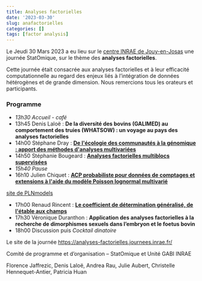 ```yaml
---
title: Analyses factorielles
date: '2023-03-30'
slug: anafactorielles
categories: []
tags: [factor analysis]
---
```


Le Jeudi 30 Mars 2023 a eu lieu sur le [centre INRAE de Jouy-en-Josas](https://www.inrae.fr/centres/ile-france-jouy-josas-antony) une journée StatOmique, sur le thème des **analyses factorielles**.

Cette journée était consacrée aux analyses factorielles et à leur efficacité computationnelle au regard des enjeux liés à l’intégration de données hétérogènes et de grande dimension. Nous remercions tous les orateurs et participants.

### Programme

- _13h30_ _Accueil - café_
- 13h45 Denis Laloë : **De la diversité des bovins (GALIMED) au comportement des truies (WHATSOW) : un voyage au pays des analyses factorielles**
- 14h00 Stéphane Dray : [**De l'écologie des communautés à la génomique : apport des méthodes d'analyses multivariées**](../../../../media/2023mars/02-pres-SDray.pdf)
- 14h50 Stéphanie Bougeard   : [**Analyses factorielles multiblocs supervisées**](../../../../media/2023mars/03-Bougeard-Inrae23.pdf) 
- _15h40_ _Pause_ 
- 16h10 Julien Chiquet : [**ACP probabiliste pour données de comptages et extensions à l'aide du modèle Poisson lognormal multivarié**](https://pln-team.github.io/slideshow/) 

[site de PLNmodels](https://pln-team.github.io/PLNmodels/)
- 17h00 Renaud Rincent : [**Le coefficient de détermination généralisé, de l'étable aux champs**](../../../../media/2023mars/05-RRincentCDgeneralise.pptx) 
- 17h30 Véronique Duranthon : **Application des analyses factorielles à la recherche de dimorphismes sexuels dans l’embryon et le foetus bovin** 
- 18h00 Discussion puis _Cocktail dinatoire_ 

Le site de la journée https://analyses-factorielles.journees.inrae.fr/

Comité de programme et d’organisation – StatOmique et Unité GABI INRAE

Florence Jaffrezic, Denis Laloë, Andrea Rau, Julie Aubert, Christelle Hennequet-Antier, Patricia Huan
